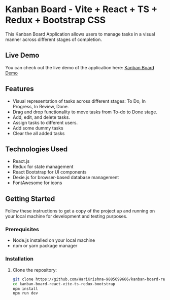 # Kanban Board - Vite + React + TS + Redux + Bootstrap CSS

This Kanban Board Application allows users to manage tasks in a visual manner across different stages of completion.

## Live Demo

You can check out the live demo of the application here: [Kanban Board Demo](https://kanban-board-react-vite-ts-redux-bs.netlify.app/)

## Features

- Visual representation of tasks across different stages: To Do, In Progress, In Review, Done.
- Drag and drop functionality to move tasks from To-do to Done stage.
- Add, edit, and delete tasks.
- Assign tasks to different users.
- Add some dummy tasks
- Clear the all added tasks

## Technologies Used

- React.js
- Redux for state management
- React Bootstrap for UI components
- Dexie.js for browser-based database management
- FontAwesome for icons

## Getting Started

Follow these instructions to get a copy of the project up and running on your local machine for development and testing purposes.

### Prerequisites

- Node.js installed on your local machine
- npm or yarn package manager

### Installation

1. Clone the repository:

   ```bash
   git clone https://github.com/HariKrishna-9885699666/kanban-board-react-vite-ts-redux-bootstrap.git
   cd kanban-board-react-vite-ts-redux-bootstrap
   npm install
   npm run dev
